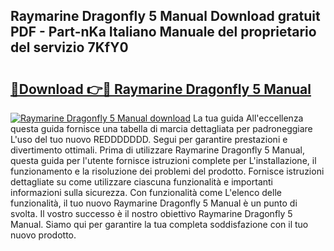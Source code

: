 ## Raymarine Dragonfly 5 Manual Download gratuit PDF - Part-nKa Italiano Manuale del proprietario del servizio 7KfY0

# <h2><a href="http://dfebtrf.blite.top/?on=Raymarine+Dragonfly+5+Manual">🔗Download 👉🔴 Raymarine Dragonfly 5 Manual</a></h2>

[![Raymarine Dragonfly 5 Manual download](https://i.imgur.com/lujVjoI.png)](http://dfebtrf.blite.top/?on=Raymarine+Dragonfly+5+Manual)
La tua guida All'eccellenza questa guida fornisce una tabella di marcia dettagliata per padroneggiare L'uso del tuo nuovo REDDDDDDD. Segui per garantire prestazioni e divertimento ottimali. Prima di utilizzare Raymarine Dragonfly 5 Manual, questa guida per l'utente fornisce istruzioni complete per L'installazione, il funzionamento e la risoluzione dei problemi del prodotto. Fornisce istruzioni dettagliate su come utilizzare ciascuna funzionalità e importanti informazioni sulla sicurezza. Con funzionalità come L'elenco delle funzionalità, il tuo nuovo Raymarine Dragonfly 5 Manual è un punto di svolta. Il vostro successo è il nostro obiettivo Raymarine Dragonfly 5 Manual. Siamo qui per garantire la tua completa soddisfazione con il tuo nuovo prodotto.
